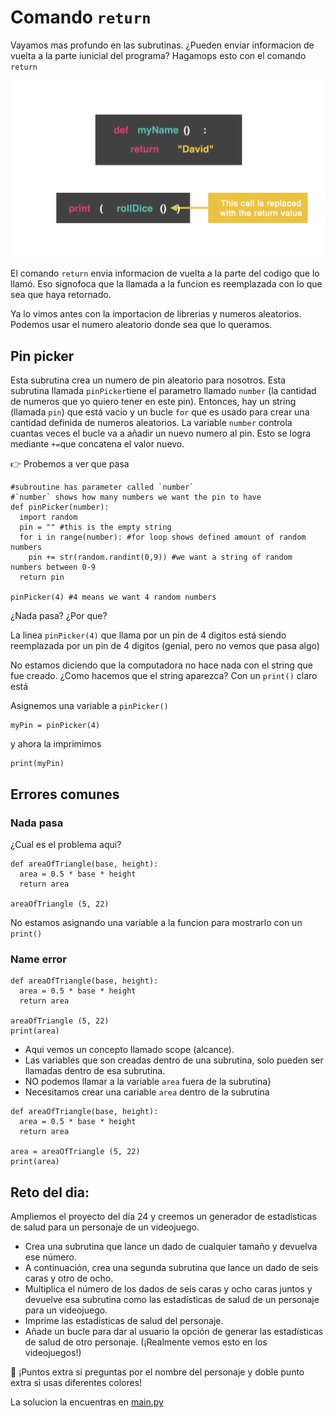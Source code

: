 # Comando `return`
Vayamos mas profundo en las subrutinas. ¿Pueden enviar informacion de vuelta a la parte iunicial del programa?
Hagamops esto con el comando `return`

![alt text](../Images/return.png)

El comando `return` envia informacion de vuelta a la parte del codigo que lo llamó. Eso signofoca que la llamada a la funcion es reemplazada con lo que sea que haya retornado.

Ya lo vimos antes con la importacion de librerias y numeros aleatorios. Podemos usar el numero aleatorio donde sea que lo queramos.

## Pin picker
Esta subrutina crea un numero de pin aleatorio para nosotros. Esta subrutina llamada `pinPicker`tiene el parametro llamado `number` (la cantidad de numeros que yo quiero tener en este pin). Entonces, hay un string (llamada `pin`) que está vacio y un bucle `for` que es usado para crear una cantidad definida de numeros aleatorios. La variable `number` controla cuantas veces el bucle va a añadir un nuevo numero al pin. Esto se logra mediante `+=`que concatena el valor nuevo. 

👉 Probemos a ver que pasa

```
#subroutine has parameter called `number`
#`number` shows how many numbers we want the pin to have
def pinPicker(number):
  import random
  pin = "" #this is the empty string
  for i in range(number): #for loop shows defined amount of random numbers
    pin += str(random.randint(0,9)) #we want a string of random numbers between 0-9
  return pin

pinPicker(4) #4 means we want 4 random numbers
```

¿Nada pasa? ¿Por que?

La linea `pinPicker(4)` que llama por un pin de 4 digitos está siendo reemplazada por un pin de 4 digitos (genial, pero no vemos que pasa algo)

No estamos diciendo que la computadora no hace nada con el string que fue creado. ¿Como hacemos que el string aparezca?
Con un `print()` claro está

Asignemos una variable a `pinPicker()`

```
myPin = pinPicker(4)
```

y ahora la imprimimos

```
print(myPin)
```

## Errores comunes
### Nada pasa
¿Cual es el problema aqui?
```
def areaOfTriangle(base, height):
  area = 0.5 * base * height
  return area

areaOfTriangle (5, 22)
```

No estamos asignando una variable a la funcion para mostrarlo con un `print()`

### Name error
```
def areaOfTriangle(base, height):
  area = 0.5 * base * height
  return area

areaOfTriangle (5, 22)
print(area)
```

* Aqui vemos un concepto llamado scope (alcance).
* Las variables que son creadas dentro de una subrutina, solo pueden ser llamadas dentro de esa subrutina.
* NO podemos llamar a la variable `area` fuera de la subrutina}
* Necesitamos crear una cariable `area` dentro de la subrutina
```
def areaOfTriangle(base, height):
  area = 0.5 * base * height
  return area

area = areaOfTriangle (5, 22)
print(area)

```

## Reto del dia:
Ampliemos el proyecto del día 24 y creemos un generador de estadísticas de salud para un personaje de un videojuego.

* Crea una subrutina que lance un dado de cualquier tamaño y devuelva ese número.
* A continuación, crea una segunda subrutina que lance un dado de seis caras y otro de ocho.
* Multiplica el número de los dados de seis caras y ocho caras juntos y devuelve esa subrutina como las estadísticas de salud de un personaje para un videojuego.
* Imprime las estadísticas de salud del personaje.
* Añade un bucle para dar al usuario la opción de generar las estadísticas de salud de otro personaje.
(¡Realmente vemos esto en los videojuegos!)

🥳 ¡Puntos extra si preguntas por el nombre del personaje y doble punto extra si usas diferentes colores!

La solucion la encuentras en [main.py](./main.py)